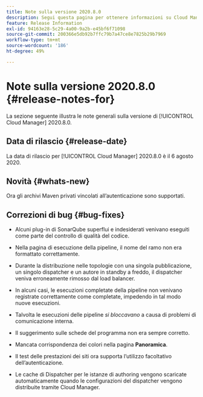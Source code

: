 ```yaml
---
title: Note sulla versione 2020.8.0
description: Segui questa pagina per ottenere informazioni su Cloud Manager 2020.8.0
feature: Release Information
exl-id: 94163e28-5c29-4a00-9a2b-e45bf6f71098
source-git-commit: 200366e5db92b7ffc79b7a47ce8e7825b29b7969
workflow-type: tm+mt
source-wordcount: '186'
ht-degree: 49%

---
```


# Note sulla versione 2020.8.0 {#release-notes-for}

La sezione seguente illustra le note generali sulla versione di [!UICONTROL Cloud Manager] 2020.8.0.

## Data di rilascio {#release-date}

La data di rilascio per [!UICONTROL Cloud Manager] 2020.8.0 è il 6 agosto 2020.

## Novità {#whats-new}

Ora gli archivi Maven privati vincolati all’autenticazione sono supportati.

## Correzioni di bug {#bug-fixes}

* Alcuni plug-in di SonarQube superflui e indesiderati venivano eseguiti come parte del controllo di qualità del codice.

* Nella pagina di esecuzione della pipeline, il nome del ramo non era formattato correttamente.

* Durante la distribuzione nelle topologie con una singola pubblicazione, un singolo dispatcher e un autore in standby a freddo, il dispatcher veniva erroneamente rimosso dal load balancer.

* In alcuni casi, le esecuzioni completate della pipeline non venivano registrate correttamente come completate, impedendo in tal modo nuove esecuzioni.

* Talvolta le esecuzioni delle pipeline *si bloccavano* a causa di problemi di comunicazione interna.

* Il suggerimento sulle schede del programma non era sempre corretto.

* Mancata corrispondenza dei colori nella pagina **Panoramica**.

* Il test delle prestazioni dei siti ora supporta l’utilizzo facoltativo dell’autenticazione.

* Le cache di Dispatcher per le istanze di authoring vengono scaricate automaticamente quando le configurazioni del dispatcher vengono distribuite tramite Cloud Manager.
